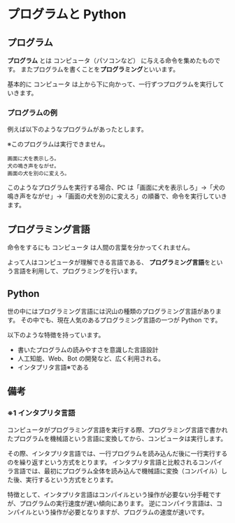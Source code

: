 # プログラムと Python

## プログラム

**プログラム** とは コンピュータ（パソコンなど） に与える命令を集めたものです。
またプログラムを書くことを**プログラミング**といいます。

基本的に コンピュータ は上から下に向かって、一行ずつプログラムを実行していきます。

### プログラムの例

例えば以下のようなプログラムがあったとします。

※このプログラムは実行できません。

```
画面に犬を表示しろ。
犬の鳴き声をながせ。
画面の犬を別のに変えろ。
```

このようなプログラムを実行する場合、PC は「画面に犬を表示しろ」→「犬の鳴き声をながせ」→「画面の犬を別のに変えろ」の順番で、命令を実行していきます。

## プログラミング言語

命令をするにも コンピュータ は人間の言葉を分かってくれません。

よって人はコンピュータが理解できる言語である、
**プログラミング言語**をという言語を利用して、プログラミングを行います。

## Python

世の中にはプログラミング言語には沢山の種類のプログラミング言語があります。
その中でも、現在人気のあるプログラミング言語の一つが Python です。

以下のような特徴を持っています。

- 書いたプログラムの読みやすさを意識した言語設計
- 人工知能、Web、Bot の開発など、広く利用される。
- インタプリタ言語※である

## 備考

### ※1 インタプリタ言語

コンピュータがプログラミング言語を実行する際、プログラミング言語で書かれたプログラムを機械語という言語に変換してから、コンピュータは実行します。

その際、インタプリタ言語では、一行プログラムを読み込んだ後に一行実行するのを繰り返すという方式をとります。
インタプリタ言語と比較されるコンパイラ言語では、最初にプログラム全体を読み込んで機械語に変換（コンパイル）した後、実行するという方式をとります。

特徴として、インタプリタ言語はコンパイルという操作が必要ない分手軽ですが、プログラムの実行速度が遅い傾向にあります。
逆にコンパイラ言語は、コンパイルという操作が必要となりますが、プログラムの速度が速いです。

<script>
    is_first = true;
</script>
